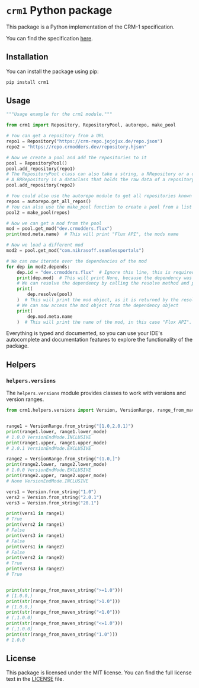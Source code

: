 # ``crm1`` Python package

This package is a Python implementation of the CRM-1 specification.

You can find the specification [here](https://github.com/CRModders/CRM-1/).

## Installation

You can install the package using pip:

```bash
pip install crm1
```

## Usage

```python
"""Usage example for the crm1 module."""

from crm1 import Repository, RepositoryPool, autorepo, make_pool

# You can get a repository from a URL
repo1 = Repository("https://crm-repo.jojojux.de/repo.json")
repo2 = "https://repo.crmodders.dev/repository.hjson"

# Now we create a pool and add the repositories to it
pool = RepositoryPool()
pool.add_repository(repo1)
# The RepositoryPool class can also take a string, a RRepository or a dict as a repository, it will automatically create a Repository object
# A RRRepository is a dataclass that holds the raw data of a repository
pool.add_repository(repo2)

# You could also use the autorepo module to get all repositories known to the Autorepo at https://crm-repo.jojojux.de/repo_mapping.json
repos = autorepo.get_all_repos()
# You can also use the make_pool function to create a pool from a list of repositories
pool2 = make_pool(repos)

# Now we can get a mod from the pool
mod = pool.get_mod("dev.crmodders.flux")
print(mod.meta.name)  # This will print "Flux API", the mods name

# Now we load a different mod
mod2 = pool.get_mod("com.nikrasoff.seamlessportals")

# We can now iterate over the dependencies of the mod
for dep in mod2.depends:
    dep.id = "dev.crmodders.flux"  # Ignore this line, this is required because the de.jojojux.crm-repo repository has a bug, see https://github.com/J0J0HA/CRM-1-Autorepo/issues/6
    print(dep.mod)  # This will print None, because the dependency was not yet resolved
    # We can resolve the dependency by calling the resolve method and providing a repository or a pool to search in
    print(
        dep.resolve(pool)
    )  # This will print the mod object, as it is returned by the resolve method, but is also stored in the dependency object at dep.mod
    # We can now access the mod object from the dependency object
    print(
        dep.mod.meta.name
    )  # This will print the name of the mod, in this case "Flux API". If the dependency could not be resolved, the dep.mod attribute will still be None

```

Everything is typed and documented, so you can use your IDE's autocomplete and documentation features to explore the functionality of the package.

## Helpers

### ```helpers.versions```

The ```helpers.versions``` module provides classes to work with versions and version ranges.

```python
from crm1.helpers.versions import Version, VersionRange, range_from_maven_string


range1 = VersionRange.from_string("[1.0,2.0.1)")
print(range1.lower, range1.lower_mode)
# 1.0.0 VersionEndMode.INCLUSIVE
print(range1.upper, range1.upper_mode)
# 2.0.1 VersionEndMode.EXCLUSIVE

range2 = VersionRange.from_string("(1.0,]")
print(range2.lower, range2.lower_mode)
# 1.0.0 VersionEndMode.EXCLUSIVE
print(range2.upper, range2.upper_mode)
# None VersionEndMode.INCLUSIVE

vers1 = Version.from_string("1.0")
vers2 = Version.from_string("2.0.1")
vers3 = Version.from_string("20.1")

print(vers1 in range1)
# True
print(vers2 in range1)
# False
print(vers3 in range1)
# False
print(vers1 in range2)
# False
print(vers2 in range2)
# True
print(vers3 in range2)
# True


print(str(range_from_maven_string(">=1.0")))
# [1.0.0,)
print(str(range_from_maven_string(">1.0")))
# (1.0.0,)
print(str(range_from_maven_string("<1.0")))
# (,1.0.0)
print(str(range_from_maven_string("<=1.0")))
# (,1.0.0]
print(str(range_from_maven_string("1.0")))
# 1.0.0
```

## License

This package is licensed under the MIT license. You can find the full license text in the [LICENSE](LICENSE) file.
